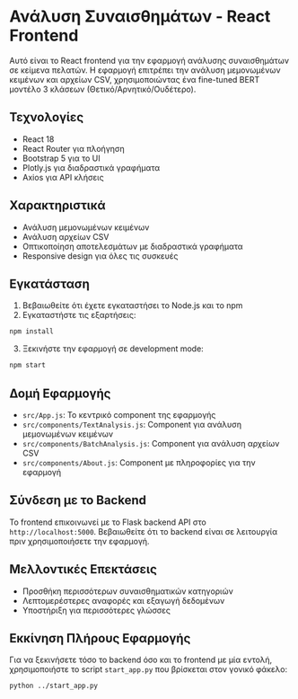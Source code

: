 # Ανάλυση Συναισθημάτων - React Frontend

Αυτό είναι το React frontend για την εφαρμογή ανάλυσης συναισθημάτων σε κείμενα πελατών. Η εφαρμογή επιτρέπει την ανάλυση μεμονωμένων κειμένων και αρχείων CSV, χρησιμοποιώντας ένα fine-tuned BERT μοντέλο 3 κλάσεων (Θετικό/Αρνητικό/Ουδέτερο).

## Τεχνολογίες

- React 18
- React Router για πλοήγηση
- Bootstrap 5 για το UI
- Plotly.js για διαδραστικά γραφήματα
- Axios για API κλήσεις

## Χαρακτηριστικά

- Ανάλυση μεμονωμένων κειμένων
- Ανάλυση αρχείων CSV
- Οπτικοποίηση αποτελεσμάτων με διαδραστικά γραφήματα
- Responsive design για όλες τις συσκευές

## Εγκατάσταση

1. Βεβαιωθείτε ότι έχετε εγκαταστήσει το Node.js και το npm
2. Εγκαταστήστε τις εξαρτήσεις:

```bash
npm install
```

3. Ξεκινήστε την εφαρμογή σε development mode:

```bash
npm start
```

## Δομή Εφαρμογής

- `src/App.js`: Το κεντρικό component της εφαρμογής
- `src/components/TextAnalysis.js`: Component για ανάλυση μεμονωμένων κειμένων
- `src/components/BatchAnalysis.js`: Component για ανάλυση αρχείων CSV
- `src/components/About.js`: Component με πληροφορίες για την εφαρμογή

## Σύνδεση με το Backend

Το frontend επικοινωνεί με το Flask backend API στο `http://localhost:5000`. Βεβαιωθείτε ότι το backend είναι σε λειτουργία πριν χρησιμοποιήσετε την εφαρμογή.

## Μελλοντικές Επεκτάσεις

- Προσθήκη περισσότερων συναισθηματικών κατηγοριών
- Λεπτομερέστερες αναφορές και εξαγωγή δεδομένων
- Υποστήριξη για περισσότερες γλώσσες

## Εκκίνηση Πλήρους Εφαρμογής

Για να ξεκινήσετε τόσο το backend όσο και το frontend με μία εντολή, χρησιμοποιήστε το script `start_app.py` που βρίσκεται στον γονικό φάκελο:

```bash
python ../start_app.py 